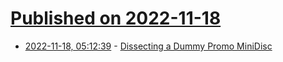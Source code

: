 # [Published on 2022-11-18](index.md)

* [2022-11-18, 05:12:39](https://news.ycombinator.com/item?id=33650643) - [Dissecting a Dummy Promo MiniDisc](https://www.pagetable.com/?p=1693)
